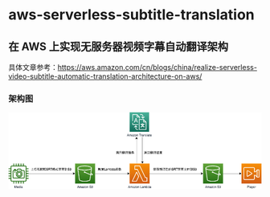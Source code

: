 # aws-serverless-subtitle-translation
## 在 AWS 上实现无服务器视频字幕自动翻译架构
具体文章参考：https://aws.amazon.com/cn/blogs/china/realize-serverless-video-subtitle-automatic-translation-architecture-on-aws/

### 架构图
![image](https://github.com/zhangbeibei/aws-serverless-subtitle-translation/blob/master/translate_lambda.png)